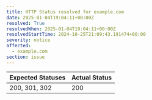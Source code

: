```yaml
---
title: HTTP Status resolved for example.com
date: 2025-01-04T19:04:11+00:00Z
resolved: True
resolvedWhen: 2025-01-04T19:04:11+00:00Z
resolvedStartTime: 2024-10-25T21:09:43.191474+00:00
severity: notice
affected:
  - example.com
section: issue
---
```


| Expected Statuses | Actual Status  |
|-------------------|----------------|
| 200, 301, 302 | 200 |

